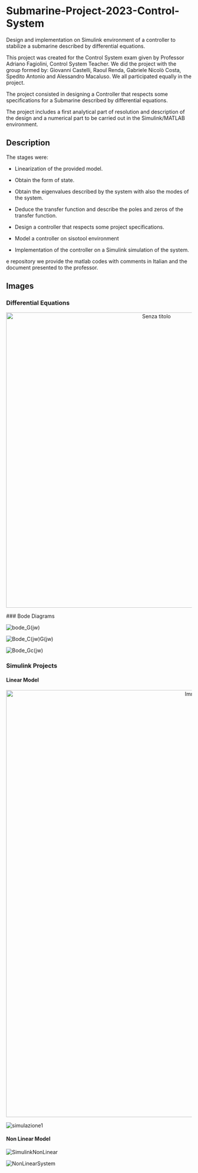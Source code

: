# Submarine-Project-2023-Control-System
Design and implementation on Simulink environment of a controller to stabilize a submarine described by differential equations.


This project was created for the Control System exam given by Professor Adriano Fagiolini, Control System Teacher. We did the project with the group formed by: Giovanni Castelli, Raoul Renda, Gabriele Nicolò Costa, Spedito Antonio and Alessandro Macaluso. We all participated equally in the project.

The project consisted in designing a Controller that respects some specifications for a Submarine described by differential equations.

The project includes a first analytical part of resolution and description of the design and a numerical part to be carried out in the Simulink/MATLAB environment.

## Description
The stages were:

- Linearization of the provided model.

- Obtain the form of state.

- Obtain the eigenvalues described by the system with also the modes of the system.

- Deduce the transfer function and describe the poles and zeros of the transfer function.

- Design a controller that respects some project specifications.

- Model a controller on sisotool environment

- Implementation of the controller on a Simulink simulation of the system.


e repository we provide the matlab codes with comments in Italian and the document presented to the professor.


## Images
### Differential Equations
<p align="center">
<img width="800" alt="Senza titolo" src="https://github.com/AshenClock7613/Submarine-Project-2023-Control-System/assets/66488273/2c40bb7d-ff3b-44eb-a16a-3e6e8ebfc64e">
</p>
### Bode Diagrams

![bode_G(jw)](https://github.com/AshenClock7613/Submarine-Project-2023-Control-System/assets/66488273/e9009029-dd8a-4cf0-9d0d-74612576c8ef)

![Bode_C(jw)G(jw)](https://github.com/AshenClock7613/Submarine-Project-2023-Control-System/assets/66488273/50202dbd-814b-4e75-9d13-68bf02c5f00e)

![Bode_Gc(jw)](https://github.com/AshenClock7613/Submarine-Project-2023-Control-System/assets/66488273/b1d179f8-bb08-4a48-8c45-e36623578a86)

### Simulink Projects

#### Linear Model

<p align="center">
<img width="1157" alt="Immagine 2023-05-15 234937" src="https://github.com/AshenClock7613/Submarine-Project-2023-Control-System/assets/66488273/aa18de01-1195-41e1-8187-2dbd8d86b12f">
</p>

![simulazione1](https://github.com/AshenClock7613/Submarine-Project-2023-Control-System/assets/66488273/90d139d1-8180-4084-a7eb-0190476222a1)

#### Non Linear Model

![SimulinkNonLinear](https://github.com/AshenClock7613/Submarine-Project-2023-Control-System/assets/66488273/b75bec65-ed73-448e-9292-9e95a1bb56ec)

![NonLinearSystem](https://github.com/AshenClock7613/Submarine-Project-2023-Control-System/assets/66488273/b2ae5d85-bb7a-4c89-8531-360c6dbc363e)


